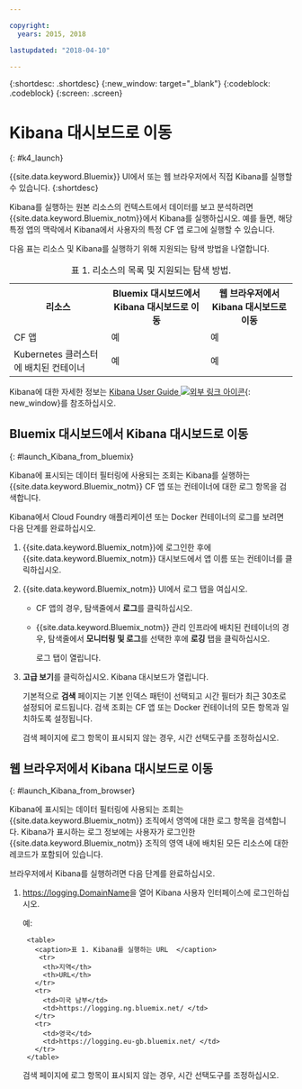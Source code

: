 ```yaml
---

copyright:
  years: 2015, 2018

lastupdated: "2018-04-10"

---
```


{:shortdesc: .shortdesc}
{:new_window: target="_blank"}
{:codeblock: .codeblock}
{:screen: .screen}


# Kibana 대시보드로 이동
{: #k4_launch}

{{site.data.keyword.Bluemix}} UI에서 또는 웹 브라우저에서 직접 Kibana를 실행할 수 있습니다.
{:shortdesc}

Kibana를 실행하는 원본 리소스의 컨텍스트에서 데이터를 보고 분석하려면 {{site.data.keyword.Bluemix_notm}}에서 Kibana를 실행하십시오. 예를 들면, 해당 특정 앱의 맥락에서 Kibana에서 사용자의 특정 CF 앱 로그에 실행할 수 있습니다.

다음 표는 리소스 및 Kibana를 실행하기 위해 지원되는 탐색 방법을 나열합니다.

<table>
<caption>표 1. 리소스의 목록 및 지원되는 탐색 방법. </caption>
  <tr>
    <th>리소스</th>
    <th>Bluemix 대시보드에서 Kibana 대시보드로 이동</th>
    <th>웹 브라우저에서 Kibana 대시보드로 이동</th>
  <tr>
  <tr>
    <td>CF 앱</td>
    <td>예</td>
    <td>예</td>
  <tr>  
  <tr>
    <td>Kubernetes 클러스터에 배치된 컨테이너</td>
    <td>예</td>
    <td>예</td>
  <tr>  
</table>

Kibana에 대한 자세한 정보는 [Kibana User Guide ![외부 링크 아이콘](../../../icons/launch-glyph.svg "외부 링크 아이콘")](https://www.elastic.co/guide/en/kibana/4.1/index.html){: new_window}를 참조하십시오.
    

##  Bluemix 대시보드에서 Kibana 대시보드로 이동
{: #launch_Kibana_from_bluemix}

Kibana에 표시되는 데이터 필터링에 사용되는 조회는 Kibana를 실행하는 {{site.data.keyword.Bluemix_notm}} CF 앱 또는 컨테이너에 대한 로그 항목을 검색합니다.

Kibana에서 Cloud Foundry 애플리케이션 또는 Docker 컨테이너의 로그를 보려면 다음 단계를 완료하십시오.

1. {{site.data.keyword.Bluemix_notm}}에 로그인한 후에 {{site.data.keyword.Bluemix_notm}} 대시보드에서 앱 이름 또는 컨테이너를 클릭하십시오. 
    
2. {{site.data.keyword.Bluemix_notm}} UI에서 로그 탭을 여십시오.

    * CF 앱의 경우, 탐색줄에서 **로그**를 클릭하십시오. 
    * {{site.data.keyword.Bluemix_notm}} 관리 인프라에 배치된 컨테이너의 경우, 탐색줄에서 **모니터링 및 로그**를 선택한 후에 **로깅** 탭을 클릭하십시오. 
    
        로그 탭이 열립니다.  

3. **고급 보기**를 클릭하십시오. Kibana 대시보드가 열립니다.

    기본적으로 **검색** 페이지는 기본 인덱스 패턴이 선택되고 시간 필터가 최근 30초로 설정되어 로드됩니다. 검색 조회는 CF 앱 또는 Docker 컨테이너의 모든 항목과 일치하도록 설정됩니다.

    검색 페이지에 로그 항목이 표시되지 않는 경우, 시간 선택도구를 조정하십시오. 


##  웹 브라우저에서 Kibana 대시보드로 이동
{: #launch_Kibana_from_browser}

Kibana에 표시되는 데이터 필터링에 사용되는 조회는 {{site.data.keyword.Bluemix_notm}} 조직에서 영역에 대한 로그 항목을 검색합니다. Kibana가 표시하는 로그 정보에는 사용자가 로그인한 {{site.data.keyword.Bluemix_notm}} 조직의 영역 내에 배치된 모든 리소스에 대한 레코드가 포함되어 있습니다.

브라우저에서 Kibana를 실행하려면 다음 단계를 완료하십시오.

1. [https://logging.<span class="keyword" data-hd-keyref="DomainName">DomainName</span>](https://logging.{DomainName})을 열어 Kibana 사용자 인터페이스에 로그인하십시오.
    
    예: 
      
        <table>
          <caption>표 1. Kibana를 실행하는 URL  </caption>
           <tr>
            <th>지역</th>
            <th>URL</th>
          </tr>
          <tr>
            <td>미국 남부</td>
            <td>https://logging.ng.bluemix.net/ </td>
          </tr>
          <tr>
            <td>영국</td>
            <td>https://logging.eu-gb.bluemix.net/ </td>
          </tr>
        </table>

    검색 페이지에 로그 항목이 표시되지 않는 경우, 시간 선택도구를 조정하십시오. 

